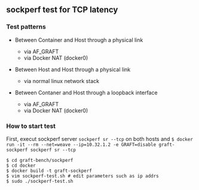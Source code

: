 ## sockperf test for TCP latency

### Test patterns
- Between Container and Host through a physical link
    - via AF_GRAFT
    - via Docker NAT (docker0)

- Between Host and Host through a physical link
    - via normal linux network stack

- Between Contaner and Host through a loopback interface
    - via AF_GRAFT
    - via Docker NAT (docker0)


### How to start test

First, execut sockperf server `sockperf sr --tcp` on both hosts and
`$ docker run -it --rm --net=weave --ip=10.32.1.2 -e GRAFT=disable graft-sockperf sockperf sr --tcp`

```shell-session
$ cd graft-bench/sockperf
$ cd docker
$ docker build -t graft-sockperf
$ vim sockperf-test.sh # edit parameters such as ip addrs
$ sudo ./sockperf-test.sh
```
